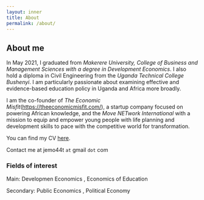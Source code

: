 ```yaml
---
layout: inner
title: About
permalink: /about/
---
```

## About me

In May 2021, I graduated from _Makerere University, College of Business and Management Sciences with a degree in Development Economics_. I also hold a diploma in Civil Engineering from the _Uganda Technical College Bushenyi_. I am particularly passionate about examining effective and evidence-based education policy in Uganda and Africa more broadly.

I am the co-founder of _The Economic Misfit_(https://theeconomicmisfit.com/), a startup company focused on powering African knowledge, and the _Move NETwork International_ with a mission to equip and empower young people with life planning and development skills to pace with the competitive world for transformation.

You can find my CV [here](https://www.dropbox.com/s/ntsayn3jqypjrlp/Ahabyona%20James%20CV%20updated%20Oct%202021.pdf?dl=0).

Contact me at jemo44t `at` gmail `dot` com

### Fields of interest

Main: Developmen Economics , Economics of Education

Secondary: Public Economics , Political Economy

